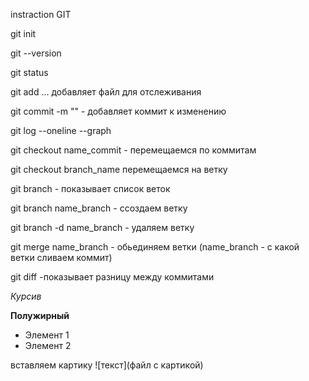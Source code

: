 instraction GIT

git init

git --version

git status

git add ... добавляет файл для отслеживания

git commit -m "" - добавляет коммит к изменению

git log --oneline --graph

git checkout name_commit - перемещаемся по коммитам

git checkout branch_name перемещаемся на ветку

git branch - показывает список веток

git branch name_branch - cсоздаем ветку

git branch -d name_branch - удаляем ветку

git merge name_branch - обьединяем ветки (name_branch - с какой ветки сливаем коммит)

git diff -показывает разницу между коммитами

*Курсив*

**Полужирный**

* Элемент 1 
* Элемент 2

вставляем картику
![текст](файл с картикой)